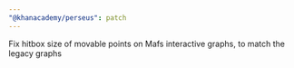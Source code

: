 ```yaml
---
"@khanacademy/perseus": patch
---
```


Fix hitbox size of movable points on Mafs interactive graphs, to match the legacy graphs
